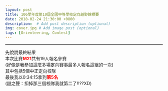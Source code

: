 ```yaml
---
layout: post
title: 106學年度第10屆全國中等學校定向越野錦標賽
date: 2018-02-24 21:30:00 +0800
description:  # Add post description (optional)
img: cover.jpg # Add image post (optional)
tags: [Orienteering, Contest]
---
```

<hr>
先說說最終結果<br>
本次比賽<span style="font-weight:bold;color:red;">M21</span>共有19人報名參賽<br>
(好像是我參加這麼多場定向賽事最多人報名這組的一次)<br>
其中包括5個中正定向校隊<br>
最後我以0:34:15拿到<span style="font-weight:bold;color:red;">第5名</span><br>
(謎之聲：扣掉那三個校隊我就第二了!!??XD)<br>
<p>
